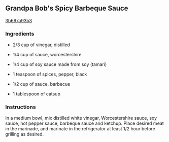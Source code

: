 ## Grandpa Bob's Spicy Barbeque Sauce

[3b697a93b3](http://allrecipes.com/recipe/grandpa-bobs-spicy-barbeque-sauce/)

### Ingredients

 - 2/3 cup of vinegar, distilled

 - 1/4 cup of sauce, worcestershire

 - 1/4 cup of soy sauce made from soy (tamari)

 - 1 teaspoon of spices, pepper, black

 - 1/2 cup of sauce, barbecue

 - 1 tablespoon of catsup

### Instructions

In a medium bowl, mix distilled white vinegar, Worcestershire sauce, soy sauce, hot pepper sauce, barbeque sauce and ketchup. Place desired meat in the marinade, and marinate in the refrigerator at least 1/2 hour before grilling as desired.